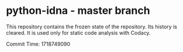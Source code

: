 # python-idna - master branch

This repository contains the frozen state of the repository.
Its history is cleared. It is used only for static code
analysis with Codacy.

Commit Time: 1718749090